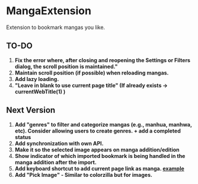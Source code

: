 # MangaExtension
Extension to bookmark mangas you like.


## TO-DO

1. **Fix the error where, after closing and reopening the **Settings** or **Filters dialog**, the scroll position is maintained."**
2. **Maintain scroll position (if possible) when reloading mangas.**
3. **Add lazy loading.**
4. **"Leave in blank to use current page title" (If already exists -> currentWebTitle(1) )**

## Next Version

1. **Add "genres" to filter and categorize mangas (e.g., manhua, manhwa, etc). Consider allowing users to create genres. + add a completed status**
2. **Add synchronization with own API.**
3. **Make it so the selected image appears on manga addition/edition**
4. **Show indicator of which imported bookmark is being handled in the manga addition after the import.**
5. **Add keyboard shortcut to add current page link as manga. [example](https://imgur.com/a/a177cZu)**
6. **Add "Pick Image" - Similar to colorzilla but for images.**
